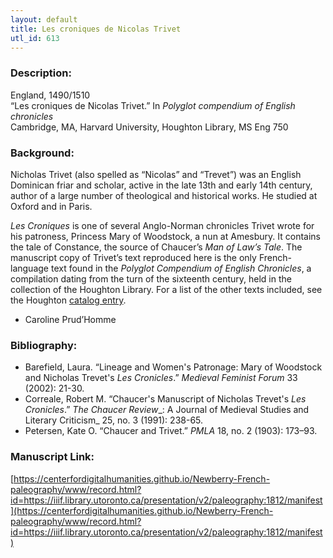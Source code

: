 ```yaml
---
layout: default
title: Les croniques de Nicolas Trivet
utl_id: 613
---
```


### Description:

England, 1490/1510<br>
“Les croniques de Nicolas Trivet.” In _Polyglot compendium of English chronicles_<br>
Cambridge, MA, Harvard University, Houghton Library, MS Eng 750

### Background:

Nicholas Trivet (also spelled as “Nicolas” and “Trevet”) was an English Dominican friar and scholar, active in the late 13th and early 14th century, author of a large number of theological and historical works. He studied at Oxford and in Paris.

_Les Croniques_ is one of several Anglo-Norman chronicles Trivet wrote for his patroness, Princess Mary of Woodstock, a nun at Amesbury. It contains the tale of Constance, the source of Chaucer’s _Man of Law’s Tale_. The manuscript copy of Trivet’s text reproduced here is the only French-language text found in the _Polyglot Compendium of English Chronicles_, a compilation dating from the turn of the sixteenth century, held in the collection of the Houghton Library. For a list of the other texts included, see the Houghton <a href="http://hollis.harvard.edu/primo_library/libweb/action/dlDisplay.do?vid=HVD&search_scope=default_scope&docId=HVD_ALEPH009702806&fn=permalink">catalog entry</a>.

- Caroline Prud’Homme

### Bibliography:

- Barefield, Laura. “Lineage and Women's Patronage: Mary of Woodstock and Nicholas Trevet's _Les Cronicles_.” _Medieval Feminist Forum_ 33 (2002): 21-30.
- Correale, Robert M. “Chaucer's Manuscript of Nicholas Trevet's _Les Cronicles_.” _The Chaucer Review__: A Journal of Medieval Studies and Literary Criticism_ 25, no. 3 (1991): 238-65.
- Petersen, Kate O. “Chaucer and Trivet.” _PMLA_ 18, no. 2 (1903): 173–93.

### Manuscript Link:

[https://centerfordigitalhumanities.github.io/Newberry-French-paleography/www/record.html?id=https://iiif.library.utoronto.ca/presentation/v2/paleography:1812/manifest](https://centerfordigitalhumanities.github.io/Newberry-French-paleography/www/record.html?id=https://iiif.library.utoronto.ca/presentation/v2/paleography:1812/manifest)
